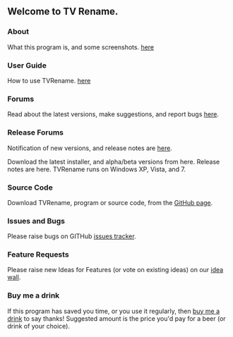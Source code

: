 ## Welcome to TV Rename.
### About
What this program is, and some screenshots. [here](http://www.tvrename.com/about.html)

### User Guide
How to use TVRename. [here](http://www.tvrename.com/userguide/)

### Forums
Read about the latest versions, make suggestions, and report bugs [here](https://groups.google.com/forum/#!forum/tvrename). 

### Release Forums
Notification of new versions, and release notes are [here](https://groups.google.com/forum/#!forum/tvrename-releases). 

Download the latest installer, and alpha/beta versions from here. Release notes are here. TVRename runs on Windows XP, Vista, and 7. 

### Source Code 
Download TVRename, program or source code, from the [GitHub page](https://github.com/TV-Rename/tvrename).

### Issues and Bugs
Please raise bugs on GITHub [issues tracker](https://github.com/TV-Rename/tvrename/issues).

### Feature Requests
Please raise new Ideas for Features (or vote on existing ideas) on our [idea wall](http://ideas.theideawall.com/TVRename/Forum/Details/8dea3275-4010-4bab-9763-a8bb613517e0).

### Buy me a drink
If this program has saved you time, or you use it regularly, then [buy me a drink](https://www.paypal.com/cgi-bin/webscr?cmd=_xclick&business=paypal%40tvrename%2ecom&item_name=TVRename%20thank-you%20drink&no_shipping=0&no_note=1&tax=0&currency_code=USD&lc=AU&bn=PP%2dDonationsBF&charset=UTF%2d8) to say thanks! Suggested amount is the price you'd pay for a beer (or drink of your choice).
